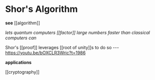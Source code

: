# Shor's Algorithm

**see** [[algorithm]]

_lets quantum computers [[factor]] large numbers faster than classical computers can_

Shor's [[proof]] leverages [[root of unity]]s to do so --- <https://youtu.be/bOXCLR3Wric?t=1986>

**applications**

[[cryptography]]

